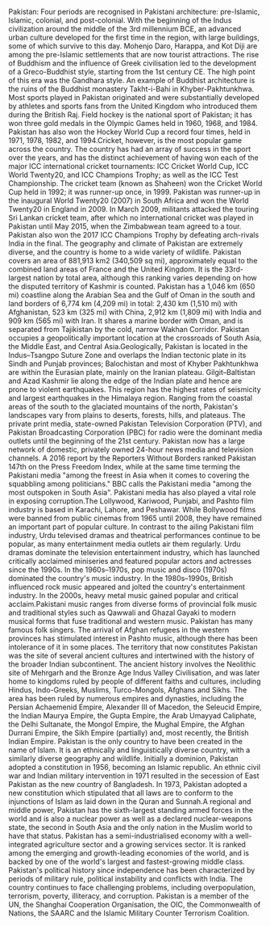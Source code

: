 Pakistan: Four periods are recognised in Pakistani architecture: pre-Islamic, Islamic, colonial, and post-colonial. With the beginning of the Indus civilization around the middle of the 3rd millennium BCE, an advanced urban culture developed for the first time in the region, with large buildings, some of which survive to this day. Mohenjo Daro, Harappa, and Kot Diji are among the pre-Islamic settlements that are now tourist attractions. The rise of Buddhism and the influence of Greek civilisation led to the development of a Greco-Buddhist style, starting from the 1st century CE. The high point of this era was the Gandhara style. An example of Buddhist architecture is the ruins of the Buddhist monastery Takht-i-Bahi in Khyber-Pakhtunkhwa. Most sports played in Pakistan originated and were substantially developed by athletes and sports fans from the United Kingdom who introduced them during the British Raj. Field hockey is the national sport of Pakistan; it has won three gold medals in the Olympic Games held in 1960, 1968, and 1984. Pakistan has also won the Hockey World Cup a record four times, held in 1971, 1978, 1982, and 1994.Cricket, however, is the most popular game across the country. The country has had an array of success in the sport over the years, and has the distinct achievement of having won each of the major ICC international cricket tournaments: ICC Cricket World Cup, ICC World Twenty20, and ICC Champions Trophy; as well as the ICC Test Championship. The cricket team (known as Shaheen) won the Cricket World Cup held in 1992; it was runner-up once, in 1999. Pakistan was runner-up in the inaugural World Twenty20 (2007) in South Africa and won the World Twenty20 in England in 2009. In March 2009, militants attacked the touring Sri Lankan cricket team, after which no international cricket was played in Pakistan until May 2015, when the Zimbabwean team agreed to a tour. Pakistan also won the 2017 ICC Champions Trophy by defeating arch-rivals India in the final. The geography and climate of Pakistan are extremely diverse, and the country is home to a wide variety of wildlife. Pakistan covers an area of 881,913 km2 (340,509 sq mi), approximately equal to the combined land areas of France and the United Kingdom. It is the 33rd-largest nation by total area, although this ranking varies depending on how the disputed territory of Kashmir is counted. Pakistan has a 1,046 km (650 mi) coastline along the Arabian Sea and the Gulf of Oman in the south and land borders of 6,774 km (4,209 mi) in total: 2,430 km (1,510 mi) with Afghanistan, 523 km (325 mi) with China, 2,912 km (1,809 mi) with India and 909 km (565 mi) with Iran. It shares a marine border with Oman, and is separated from Tajikistan by the cold, narrow Wakhan Corridor. Pakistan occupies a geopolitically important location at the crossroads of South Asia, the Middle East, and Central Asia.Geologically, Pakistan is located in the Indus–Tsangpo Suture Zone and overlaps the Indian tectonic plate in its Sindh and Punjab provinces; Balochistan and most of Khyber Pakhtunkhwa are within the Eurasian plate, mainly on the Iranian plateau. Gilgit–Baltistan and Azad Kashmir lie along the edge of the Indian plate and hence are prone to violent earthquakes. This region has the highest rates of seismicity and largest earthquakes in the Himalaya region. Ranging from the coastal areas of the south to the glaciated mountains of the north, Pakistan's landscapes vary from plains to deserts, forests, hills, and plateaus. The private print media, state-owned Pakistan Television Corporation (PTV), and Pakistan Broadcasting Corporation (PBC) for radio were the dominant media outlets until the beginning of the 21st century. Pakistan now has a large network of domestic, privately owned 24-hour news media and television channels. A 2016 report by the Reporters Without Borders ranked Pakistan 147th on the Press Freedom Index, while at the same time terming the Pakistani media "among the freest in Asia when it comes to covering the squabbling among politicians." BBC calls the Pakistani media "among the most outspoken in South Asia". Pakistani media has also played a vital role in exposing corruption.The Lollywood, Kariwood, Punjabi, and Pashto film industry is based in Karachi, Lahore, and Peshawar. While Bollywood films were banned from public cinemas from 1965 until 2008, they have remained an important part of popular culture. In contrast to the ailing Pakistani film industry, Urdu televised dramas and theatrical performances continue to be popular, as many entertainment media outlets air them regularly. Urdu dramas dominate the television entertainment industry, which has launched critically acclaimed miniseries and featured popular actors and actresses since the 1990s. In the 1960s–1970s, pop music and disco (1970s) dominated the country's music industry. In the 1980s–1990s, British influenced rock music appeared and jolted the country's entertainment industry. In the 2000s, heavy metal music gained popular and critical acclaim.Pakistani music ranges from diverse forms of provincial folk music and traditional styles such as Qawwali and Ghazal Gayaki to modern musical forms that fuse traditional and western music. Pakistan has many famous folk singers. The arrival of Afghan refugees in the western provinces has stimulated interest in Pashto music, although there has been intolerance of it in some places. The territory that now constitutes Pakistan was the site of several ancient cultures and intertwined with the history of the broader Indian subcontinent. The ancient history involves the Neolithic site of Mehrgarh and the Bronze Age Indus Valley Civilisation, and was later home to kingdoms ruled by people of different faiths and cultures, including Hindus, Indo-Greeks, Muslims, Turco-Mongols, Afghans and Sikhs. The area has been ruled by numerous empires and dynasties, including the Persian Achaemenid Empire, Alexander III of Macedon, the Seleucid Empire, the Indian Maurya Empire, the Gupta Empire, the Arab Umayyad Caliphate, the Delhi Sultanate, the Mongol Empire, the Mughal Empire, the Afghan Durrani Empire, the Sikh Empire (partially) and, most recently, the British Indian Empire. Pakistan is the only country to have been created in the name of Islam. It is an ethnically and linguistically diverse country, with a similarly diverse geography and wildlife. Initially a dominion, Pakistan adopted a constitution in 1956, becoming an Islamic republic. An ethnic civil war and Indian military intervention in 1971 resulted in the secession of East Pakistan as the new country of Bangladesh. In 1973, Pakistan adopted a new constitution which stipulated that all laws are to conform to the injunctions of Islam as laid down in the Quran and Sunnah.A regional and middle power, Pakistan has the sixth-largest standing armed forces in the world and is also a nuclear power as well as a declared nuclear-weapons state, the second in South Asia and the only nation in the Muslim world to have that status. Pakistan has a semi-industrialised economy with a well-integrated agriculture sector and a growing services sector. It is ranked among the emerging and growth-leading economies of the world, and is backed by one of the world's largest and fastest-growing middle class. Pakistan's political history since independence has been characterized by periods of military rule, political instability and conflicts with India. The country continues to face challenging problems, including overpopulation, terrorism, poverty, illiteracy, and corruption. Pakistan is a member of the UN, the Shanghai Cooperation Organisation, the OIC, the Commonwealth of Nations, the SAARC and the Islamic Military Counter Terrorism Coalition.

